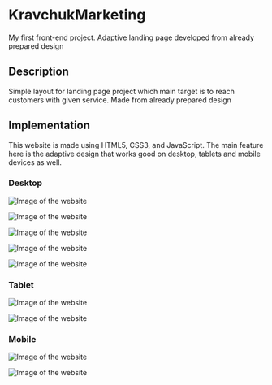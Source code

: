 # KravchukMarketing
My first front-end project. Adaptive landing page developed from already prepared design

## Description 
Simple layout for landing page project which main target is to reach customers with given service. Made from already prepared design

## Implementation
This website is made using HTML5, CSS3, and JavaScript. The main feature here is the adaptive design that works good on desktop, tablets and mobile devices as well.

### Desktop

![Image of the website](/Readme%20Purpose/Image1.PNG)

![Image of the website](/Readme%20Purpose/Image2.PNG)

![Image of the website](/Readme%20Purpose/Image3.PNG)

![Image of the website](/Readme%20Purpose/Image4.PNG)

![Image of the website](/Readme%20Purpose/Image5.PNG)

### Tablet

![Image of the website](/Readme%20Purpose/Tablet1.PNG)

![Image of the website](/Readme%20Purpose/Tablet2.PNG)

### Mobile

![Image of the website](/Readme%20Purpose/Mobile1.PNG)

![Image of the website](/Readme%20Purpose/Mobile2.PNG)
